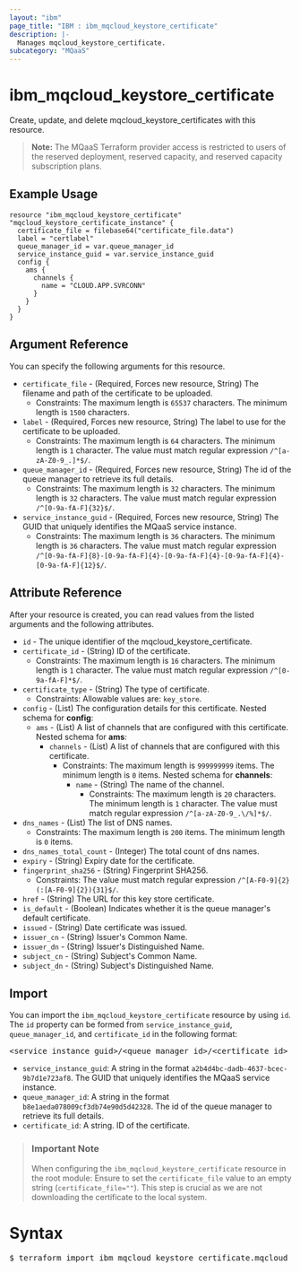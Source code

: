 ```yaml
---
layout: "ibm"
page_title: "IBM : ibm_mqcloud_keystore_certificate"
description: |-
  Manages mqcloud_keystore_certificate.
subcategory: "MQaaS"
---
```


# ibm_mqcloud_keystore_certificate

Create, update, and delete mqcloud_keystore_certificates with this resource.

> **Note:** The MQaaS Terraform provider access is restricted to users of the reserved deployment, reserved capacity, and reserved capacity subscription plans.

## Example Usage

```hcl
resource "ibm_mqcloud_keystore_certificate" "mqcloud_keystore_certificate_instance" {
  certificate_file = filebase64("certificate_file.data")
  label = "certlabel"
  queue_manager_id = var.queue_manager_id
  service_instance_guid = var.service_instance_guid
  config {
    ams {
      channels {
        name = "CLOUD.APP.SVRCONN"
      }
    }
  }
}
```

## Argument Reference

You can specify the following arguments for this resource.

* `certificate_file` - (Required, Forces new resource, String) The filename and path of the certificate to be uploaded.
  * Constraints: The maximum length is `65537` characters. The minimum length is `1500` characters.
* `label` - (Required, Forces new resource, String) The label to use for the certificate to be uploaded.
  * Constraints: The maximum length is `64` characters. The minimum length is `1` character. The value must match regular expression `/^[a-zA-Z0-9_.]*$/`.
* `queue_manager_id` - (Required, Forces new resource, String) The id of the queue manager to retrieve its full details.
  * Constraints: The maximum length is `32` characters. The minimum length is `32` characters. The value must match regular expression `/^[0-9a-fA-F]{32}$/`.
* `service_instance_guid` - (Required, Forces new resource, String) The GUID that uniquely identifies the MQaaS service instance.
  * Constraints: The maximum length is `36` characters. The minimum length is `36` characters. The value must match regular expression `/^[0-9a-fA-F]{8}-[0-9a-fA-F]{4}-[0-9a-fA-F]{4}-[0-9a-fA-F]{4}-[0-9a-fA-F]{12}$/`.

## Attribute Reference

After your resource is created, you can read values from the listed arguments and the following attributes.

* `id` - The unique identifier of the mqcloud_keystore_certificate.
* `certificate_id` - (String) ID of the certificate.
  * Constraints: The maximum length is `16` characters. The minimum length is `1` character. The value must match regular expression `/^[0-9a-fA-F]*$/`.
* `certificate_type` - (String) The type of certificate.
  * Constraints: Allowable values are: `key_store`.
* `config` - (List) The configuration details for this certificate.
Nested schema for **config**:
	* `ams` - (List) A list of channels that are configured with this certificate.
	Nested schema for **ams**:
		* `channels` - (List) A list of channels that are configured with this certificate.
		  * Constraints: The maximum length is `999999999` items. The minimum length is `0` items.
		Nested schema for **channels**:
			* `name` - (String) The name of the channel.
			  * Constraints: The maximum length is `20` characters. The minimum length is `1` character. The value must match regular expression `/^[a-zA-Z0-9_.\/%]*$/`.
* `dns_names` - (List) The list of DNS names.
  * Constraints: The maximum length is `200` items. The minimum length is `0` items.
* `dns_names_total_count` - (Integer) The total count of dns names.
* `expiry` - (String) Expiry date for the certificate.
* `fingerprint_sha256` - (String) Fingerprint SHA256.
  * Constraints: The value must match regular expression `/^[A-F0-9]{2}(:[A-F0-9]{2}){31}$/`.
* `href` - (String) The URL for this key store certificate.
* `is_default` - (Boolean) Indicates whether it is the queue manager's default certificate.
* `issued` - (String) Date certificate was issued.
* `issuer_cn` - (String) Issuer's Common Name.
* `issuer_dn` - (String) Issuer's Distinguished Name.
* `subject_cn` - (String) Subject's Common Name.
* `subject_dn` - (String) Subject's Distinguished Name.


## Import

You can import the `ibm_mqcloud_keystore_certificate` resource by using `id`.
The `id` property can be formed from `service_instance_guid`, `queue_manager_id`, and `certificate_id` in the following format:

<pre>
&lt;service_instance_guid&gt;/&lt;queue_manager_id&gt;/&lt;certificate_id&gt;
</pre>
* `service_instance_guid`: A string in the format `a2b4d4bc-dadb-4637-bcec-9b7d1e723af8`. The GUID that uniquely identifies the MQaaS service instance.
* `queue_manager_id`: A string in the format `b8e1aeda078009cf3db74e90d5d42328`. The id of the queue manager to retrieve its full details.
* `certificate_id`: A string. ID of the certificate.

> ### Important Note
> When configuring the `ibm_mqcloud_keystore_certificate` resource in the root module:
> Ensure to set the `certificate_file` value to an empty string (`certificate_file=""`). This step is crucial as we are not downloading the certificate to the local system.

# Syntax
<pre>
$ terraform import ibm_mqcloud_keystore_certificate.mqcloud_keystore_certificate &lt;service_instance_guid&gt;/&lt;queue_manager_id&gt;/&lt;certificate_id&gt;
</pre>
